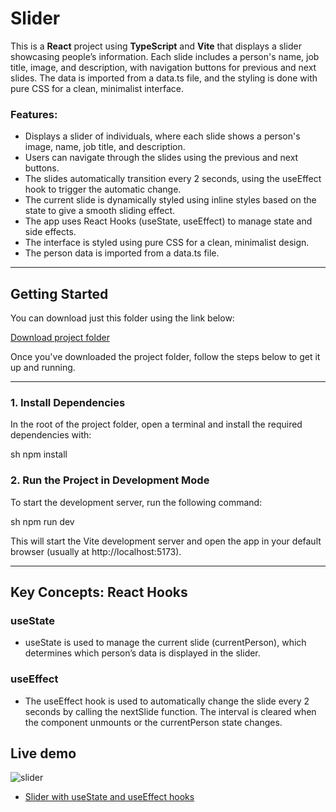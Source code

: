 # Slider
This is a **React** project using **TypeScript** and **Vite** that displays a slider showcasing people’s information. Each slide includes a person's name, job title, image, and description, with navigation buttons for previous and next slides. The data is imported from a data.ts file, and the styling is done with pure CSS for a clean, minimalist interface.
### Features:
- Displays a slider of individuals, where each slide shows a person's image, name, job title, and description.
- Users can navigate through the slides using the previous and next buttons.
- The slides automatically transition every 2 seconds, using the useEffect hook to trigger the automatic change.
- The current slide is dynamically styled using inline styles based on the state to give a smooth sliding effect.
- The app uses React Hooks (useState, useEffect) to manage state and side effects.
- The interface is styled using pure CSS for a clean, minimalist design.
- The person data is imported from a data.ts file.

---

## Getting Started

You can download just this folder using the link below:

[Download project folder](https://downgit.github.io/#/home?url=https://github.com/armandomzn/react_components/tree/main/slider)

Once you've downloaded the project folder, follow the steps below to get it up and running.

---

### 1. Install Dependencies
In the root of the project folder, open a terminal and install the required dependencies with:

sh
npm install



### 2. Run the Project in Development Mode

To start the development server, run the following command:

sh
npm run dev


This will start the Vite development server and open the app in your default browser (usually at http://localhost:5173).

---

## Key Concepts: React Hooks

### useState
  - useState is used to manage the current slide (currentPerson), which determines which person’s data is displayed in the slider.

### useEffect
  - The useEffect hook is used to automatically change the slide every 2 seconds by calling the nextSlide function. The interval is cleared when the component unmounts or the currentPerson state changes.

## Live demo
![slider](https://github.com/user-attachments/assets/c00f0b3a-9db8-4b4a-b4ca-9d05760cde58)
- [Slider with useState and useEffect hooks](https://glowing-bubblegum-a992ff.netlify.app/)
